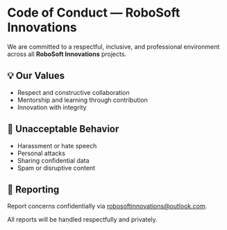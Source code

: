 # Code of Conduct — RoboSoft Innovations

We are committed to a respectful, inclusive, and professional environment across all **RoboSoft Innovations** projects.

## 💡 Our Values
- Respect and constructive collaboration  
- Mentorship and learning through contribution  
- Innovation with integrity  

## 🚫 Unacceptable Behavior
- Harassment or hate speech  
- Personal attacks  
- Sharing confidential data  
- Spam or disruptive content  

## 🧭 Reporting
Report concerns confidentially via [robosoftinnovations@outlook.com](mailto:robosoftinnovations@outlook.com).

All reports will be handled respectfully and privately.
